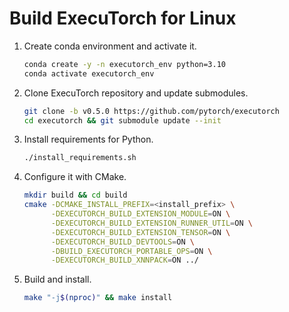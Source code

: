 # Build ExecuTorch for Linux

1. Create conda environment and activate it.

   ```bash
   conda create -y -n executorch_env python=3.10
   conda activate executorch_env
   ```

1. Clone ExecuTorch repository and update submodules.

   ```bash
   git clone -b v0.5.0 https://github.com/pytorch/executorch
   cd executorch && git submodule update --init
   ```

1. Install requirements for Python.

   ```bash
   ./install_requirements.sh
   ```

1. Configure it with CMake.

   ```bash
   mkdir build && cd build
   cmake -DCMAKE_INSTALL_PREFIX=<install_prefix> \
         -DEXECUTORCH_BUILD_EXTENSION_MODULE=ON \
         -DEXECUTORCH_BUILD_EXTENSION_RUNNER_UTIL=ON \
         -DEXECUTORCH_BUILD_EXTENSION_TENSOR=ON \
         -DEXECUTORCH_BUILD_DEVTOOLS=ON \
         -DBUILD_EXECUTORCH_PORTABLE_OPS=ON \
         -DEXECUTORCH_BUILD_XNNPACK=ON ../
   ```

1. Build and install.

   ```bash
   make "-j$(nproc)" && make install
  ```
